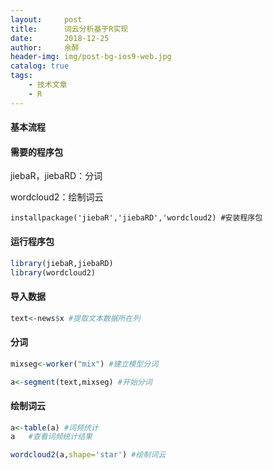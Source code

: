 ```yaml
---
layout:     post
title:      词云分析基于R实现
date:       2018-12-25
author:     余醉
header-img: img/post-bg-ios9-web.jpg
catalog: true
tags:
    - 技术文章
    - R
---
```


#### 基本流程

#### 需要的程序包

jiebaR，jiebaRD：分词

wordcloud2：绘制词云

```
installpackage('jiebaR','jiebaRD','wordcloud2) #安装程序包
```

#### 运行程序包

```r
library(jiebaR,jiebaRD) 
library(wordcloud2)
```

#### 导入数据

```r
text<-news$x #提取文本数据所在列
```

#### 分词

```r
mixseg<-worker("mix") #建立模型分词
```

```r
a<-segment(text,mixseg) #开始分词
```

#### 绘制词云

```r
a<-table(a) #词频统计
a   #查看词频统计结果
```
```r
wordcloud2(a,shape='star') #绘制词云
```

